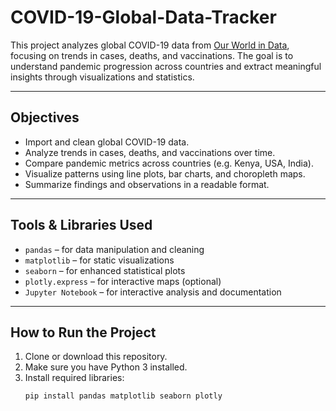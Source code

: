# COVID-19-Global-Data-Tracker

This project analyzes global COVID-19 data from [Our World in Data](https://ourworldindata.org/coronavirus), focusing on trends in cases, deaths, and vaccinations. The goal is to understand pandemic progression across countries and extract meaningful insights through visualizations and statistics.

---

## Objectives

- Import and clean global COVID-19 data.
- Analyze trends in cases, deaths, and vaccinations over time.
- Compare pandemic metrics across countries (e.g. Kenya, USA, India).
- Visualize patterns using line plots, bar charts, and choropleth maps.
- Summarize findings and observations in a readable format.

---

## Tools & Libraries Used

- `pandas` – for data manipulation and cleaning  
- `matplotlib` – for static visualizations  
- `seaborn` – for enhanced statistical plots  
- `plotly.express` – for interactive maps (optional)  
- `Jupyter Notebook` – for interactive analysis and documentation

---

## How to Run the Project

1. Clone or download this repository.
2. Make sure you have Python 3 installed.
3. Install required libraries:
   ```bash
   pip install pandas matplotlib seaborn plotly
